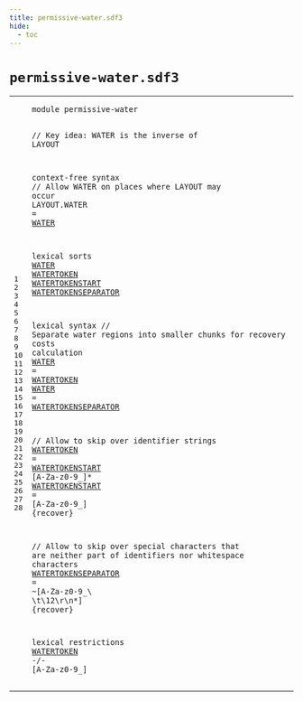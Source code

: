```yaml
---
title: permissive-water.sdf3
hide:
  - toc
---
```


# `permissive-water.sdf3`



[pdmosses/nabl/org.metaborg.meta.nabl2.lang/src-gen/syntax/permissive-water.sdf3]: https://github.com/pdmosses/nabl/blob/master/org.metaborg.meta.nabl2.lang/src-gen/syntax/permissive-water.sdf3 "The source file on GitHub"

<div class="sdf3"><table class="highlighttable"><tbody><tr><td class="linenos"><div class="linenodiv"><pre><span></span>1
2
3
4
5
6
7
8
9
10
11
12
13
14
15
16
17
18
19
20
21
22
23
24
25
26
27
28
</pre></div></td>
<td class="code"><pre><code><span class="keyword">module</span> <span id="permissive-water_7_23" title="Not referenced locally, nor via imports">permissive-water</span>

<span class="layout">// Key idea: WATER is the inverse of LAYOUT</span>

<span class="keyword">context-free syntax</span>
  <span class="layout">// Allow WATER on places where LAYOUT may occur</span>
  <span class="keyword">LAYOUT</span>.<span class="cons_Constructor">WATER</span> = <a href="#WATER_180_185" id="WATER_157_162" title="Defined at line 10, 17, 18">WATER</a>

<span class="keyword">lexical sorts</span>
  <a href="#WATER_157_162" id="WATER_180_185" title="Referenced at line 7">WATER</a>
  <a href="#WATERTOKEN_344_354" id="WATERTOKEN_188_198" title="Referenced at line 17, 28">WATERTOKEN</a>
  <a href="#WATERTOKENSTART_449_464" id="WATERTOKENSTART_201_216" title="Referenced at line 21">WATERTOKENSTART</a>
  <a href="#WATERTOKENSEPARATOR_365_384" id="WATERTOKENSEPARATOR_219_238" title="Referenced at line 18">WATERTOKENSEPARATOR</a>

<span class="keyword">lexical syntax</span>
  <span class="layout">// Separate water regions into smaller chunks for recovery costs calculation</span>
  <a href="#WATER_157_162" id="WATER_336_341" title="Referenced at line 7">WATER</a> = <a href="#WATERTOKEN_188_198" id="WATERTOKEN_344_354" title="Defined at line 11, 21">WATERTOKEN</a>
  <a href="#WATER_157_162" id="WATER_357_362" title="Referenced at line 7">WATER</a> = <a href="#WATERTOKENSEPARATOR_219_238" id="WATERTOKENSEPARATOR_365_384" title="Defined at line 13, 25">WATERTOKENSEPARATOR</a>

  <span class="layout">// Allow to skip over identifier strings</span>
  <a href="#WATERTOKEN_344_354" id="WATERTOKEN_431_441" title="Referenced at line 17, 28">WATERTOKEN</a>      = <a href="#WATERTOKENSTART_201_216" id="WATERTOKENSTART_449_464" title="Defined at line 12, 22">WATERTOKENSTART</a> [<span class="cons_Regular">A</span>-<span class="cons_Regular">Z</span><span class="cons_Regular">a</span>-<span class="cons_Regular">z</span><span class="cons_Regular">0</span>-<span class="cons_Regular">9</span>\_]*
  <a href="#WATERTOKENSTART_449_464" id="WATERTOKENSTART_482_497" title="Referenced at line 21">WATERTOKENSTART</a> = [<span class="cons_Regular">A</span>-<span class="cons_Regular">Z</span><span class="cons_Regular">a</span>-<span class="cons_Regular">z</span><span class="cons_Regular">0</span>-<span class="cons_Regular">9</span>\_] {<span class="keyword">recover</span>}

  <span class="layout">// Allow to skip over special characters that are neither part of identifiers nor whitespace characters</span>
  <a href="#WATERTOKENSEPARATOR_365_384" id="WATERTOKENSEPARATOR_633_652" title="Referenced at line 18">WATERTOKENSEPARATOR</a> = ~[<span class="cons_Regular">A</span>-<span class="cons_Regular">Z</span><span class="cons_Regular">a</span>-<span class="cons_Regular">z</span><span class="cons_Regular">0</span>-<span class="cons_Regular">9</span>\_\ \t<span class="cons_Decimal">\12</span>\r\n\*] {<span class="keyword">recover</span>}

<span class="keyword">lexical restrictions</span>
  <a href="#WATERTOKEN_188_198" id="WATERTOKEN_717_727" title="Defined at line 11, 21">WATERTOKEN</a> -/- [<span class="cons_Regular">A</span>-<span class="cons_Regular">Z</span><span class="cons_Regular">a</span>-<span class="cons_Regular">z</span><span class="cons_Regular">0</span>-<span class="cons_Regular">9</span>\_]
</code></pre></td></tr></tbody></table></div>